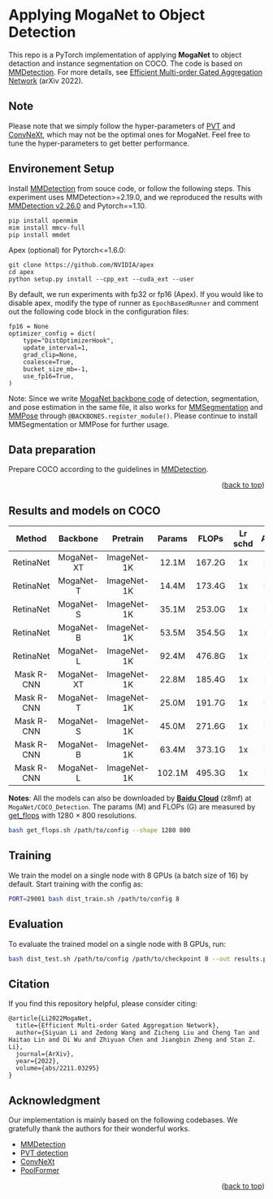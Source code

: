 # Applying MogaNet to Object Detection

This repo is a PyTorch implementation of applying **MogaNet** to object detaction and instance segmentation on COCO. The code is based on [MMDetection](https://github.com/open-mmlab/mmdetection/tree/v2.26.0).
For more details, see [Efficient Multi-order Gated Aggregation Network](https://arxiv.org/abs/2211.03295) (arXiv 2022).

## Note

Please note that we simply follow the hyper-parameters of [PVT](https://github.com/whai362/PVT/tree/v2/detection) and [ConvNeXt](https://github.com/facebookresearch/ConvNeXt), which may not be the optimal ones for MogaNet. Feel free to tune the hyper-parameters to get better performance.

## Environement Setup

Install [MMDetection](https://github.com/open-mmlab/mmdetection/) from souce code, or follow the following steps. This experiment uses MMDetection>=2.19.0, and we reproduced the results with [MMDetection v2.26.0](https://github.com/open-mmlab/mmdetection/tree/v2.26.0) and Pytorch==1.10.
```
pip install openmim
mim install mmcv-full
pip install mmdet
```

Apex (optional) for Pytorch<=1.6.0:
```
git clone https://github.com/NVIDIA/apex
cd apex
python setup.py install --cpp_ext --cuda_ext --user
```

By default, we run experiments with fp32 or fp16 (Apex). If you would like to disable apex, modify the type of runner as `EpochBasedRunner` and comment out the following code block in the configuration files:
```
fp16 = None
optimizer_config = dict(
    type="DistOptimizerHook",
    update_interval=1,
    grad_clip=None,
    coalesce=True,
    bucket_size_mb=-1,
    use_fp16=True,
)
```

Note: Since we write [MogaNet backbone code](../models/moganet.py) of detection, segmentation, and pose estimation in the same file, it also works for [MMSegmentation](https://github.com/open-mmlab/mmsegmentation/tree/v0.29.1) and [MMPose](https://github.com/open-mmlab/mmpose/tree/v0.29.0) through `@BACKBONES.register_module()`. Please continue to install MMSegmentation or MMPose for further usage.

## Data preparation

Prepare COCO according to the guidelines in [MMDetection](https://github.com/open-mmlab/mmdetection/).

<p align="right">(<a href="#top">back to top</a>)</p>

## Results and models on COCO

| Method | Backbone | Pretrain | Params | FLOPs | Lr schd | Aug | box mAP | mask mAP | Config | Download |
|:---:|:---:|:---:|:---:|:---:|:---:|:---:|:---:|:---:|:---:|:---:|
| RetinaNet | MogaNet-XT | ImageNet-1K | 12.1M | 167.2G | 1x | No | 39.7 | - | [config](configs/mask_rcnn_moganet_xtiny_fpn_1x_coco.py) | log / model |
| RetinaNet | MogaNet-T | ImageNet-1K | 14.4M | 173.4G | 1x | No | 41.4 | - | [config](configs/mask_rcnn_moganet_tiny_fpn_1x_coco.py) | log / model |
| RetinaNet | MogaNet-S | ImageNet-1K | 35.1M | 253.0G | 1x | No | 45.8 | - | [config](configs/mask_rcnn_moganet_small_fpn_1x_coco.py) | log / model |
| RetinaNet | MogaNet-B | ImageNet-1K | 53.5M | 354.5G | 1x | No | 47.7 | - | [config](configs/mask_rcnn_moganet_base_fpn_1x_coco.py) | log / model |
| RetinaNet | MogaNet-L | ImageNet-1K | 92.4M | 476.8G | 1x | No | 48.7 | - | [config](configs/mask_rcnn_moganet_large_fpn_1x_coco.py) | log / model |
| Mask R-CNN | MogaNet-XT | ImageNet-1K | 22.8M | 185.4G | 1x | No | 40.7 | 37.6 | [config](configs/retinanet_moganet_xtiny_fpn_1x_coco.py) | log / model |
| Mask R-CNN | MogaNet-T | ImageNet-1K | 25.0M | 191.7G | 1x | No | 42.6 | 39.1 | [config](configs/retinanet_moganet_tiny_fpn_1x_coco.py) | log / model |
| Mask R-CNN | MogaNet-S | ImageNet-1K | 45.0M | 271.6G | 1x | No | 46.6 | 42.2 | [config](configs/retinanet_moganet_small_fpn_1x_coco.py) | log / model |
| Mask R-CNN | MogaNet-B | ImageNet-1K | 63.4M | 373.1G | 1x | No | 49.0 | 43.8 | [config](configs/retinanet_moganet_base_fpn_1x_coco.py) | log / model |
| Mask R-CNN | MogaNet-L | ImageNet-1K | 102.1M | 495.3G | 1x | No | 49.4 | 44.2 | [config](configs/retinanet_moganet_large_fpn_1x_coco.py) | log / model |

**Notes**: All the models can also be downloaded by [**Baidu Cloud**](https://pan.baidu.com/s/1d5MTTC66gegehmfZvCQRUA?pwd=z8mf) (z8mf) at `MogaNet/COCO_Detection`. The params (M) and FLOPs (G) are measured by [get_flops](get_flops.sh) with 1280 $\times$ 800 resolutions.
```bash
bash get_flops.sh /path/to/config --shape 1280 800
```

## Training

We train the model on a single node with 8 GPUs (a batch size of 16) by default. Start training with the config as:
```bash
PORT=29001 bash dist_train.sh /path/to/config 8
```

## Evaluation

To evaluate the trained model on a single node with 8 GPUs, run:
```bash
bash dist_test.sh /path/to/config /path/to/checkpoint 8 --out results.pkl --eval bbox # or `bbox segm`
```

## Citation

If you find this repository helpful, please consider citing:
```
@article{Li2022MogaNet,
  title={Efficient Multi-order Gated Aggregation Network},
  author={Siyuan Li and Zedong Wang and Zicheng Liu and Cheng Tan and Haitao Lin and Di Wu and Zhiyuan Chen and Jiangbin Zheng and Stan Z. Li},
  journal={ArXiv},
  year={2022},
  volume={abs/2211.03295}
}
```

## Acknowledgment

Our implementation is mainly based on the following codebases. We gratefully thank the authors for their wonderful works.

- [MMDetection](https://github.com/open-mmlab/mmdetection)
- [PVT detection](https://github.com/whai362/PVT/tree/v2/detection)
- [ConvNeXt](https://github.com/facebookresearch/ConvNeXt)
- [PoolFormer](https://github.com/sail-sg/poolformer)

<p align="right">(<a href="#top">back to top</a>)</p>

